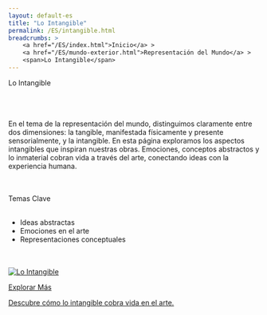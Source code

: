 ```yaml
---
layout: default-es
title: "Lo Intangible"
permalink: /ES/intangible.html
breadcrumbs: >
    <a href="/ES/index.html">Inicio</a> >
    <a href="/ES/mundo-exterior.html">Representación del Mundo</a> >
    <span>Lo Intangible</span>
---
```


<!-- Título principal -->
<div class="titulo">Lo Intangible</div>
<br>
<br>
<br>

<!-- Párrafo introductorio -->
<p class="parrafo">
    En el tema de la representación del mundo, distinguimos claramente entre dos dimensiones: la tangible, 
    manifestada físicamente y presente sensorialmente, y la intangible. En esta página exploramos los 
    aspectos intangibles que inspiran nuestras obras. Emociones, conceptos abstractos y lo inmaterial cobran 
    vida a través del arte, conectando ideas con la experiencia humana.
</p>
<br>
<br>

<!-- Subtítulo: Temas Clave -->
<div class="subtitulo">Temas Clave</div>
<br>

<!-- Lista de temas -->
<ul class="parrafo">
    <li>Ideas abstractas</li>
    <li>Emociones en el arte</li>
    <li>Representaciones conceptuales</li>
</ul>
<br>
<br>

<!-- Botón que lleva a más detalles -->
<div class="button-container">
    <a href="/ES/representaciones.html" class="fancy-button">
        <div class="button-content">
            <img src="/assets/images/intangible.jpg" alt="Lo Intangible">
            <p class="title">Explorar Más</p>
            <p class="subtitle">Descubre cómo lo intangible cobra vida en el arte.</p>
        </div>
    </a>
</div>
<br>
<br>
